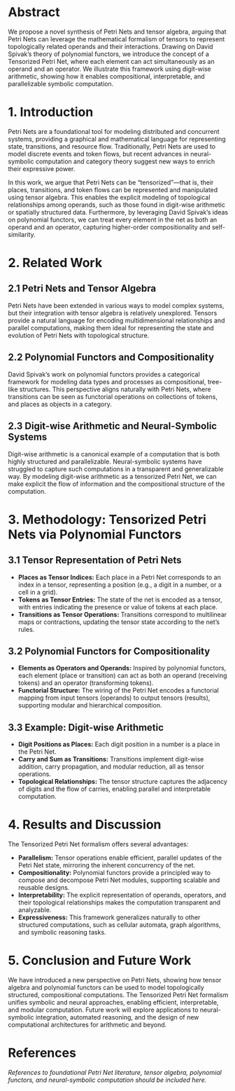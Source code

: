 # Abstract

We propose a novel synthesis of Petri Nets and tensor algebra, arguing that Petri Nets can leverage the mathematical formalism of tensors to represent topologically related operands and their interactions. Drawing on David Spivak’s theory of polynomial functors, we introduce the concept of a Tensorized Petri Net, where each element can act simultaneously as an operand and an operator. We illustrate this framework using digit-wise arithmetic, showing how it enables compositional, interpretable, and parallelizable symbolic computation.

# 1. Introduction

Petri Nets are a foundational tool for modeling distributed and concurrent systems, providing a graphical and mathematical language for representing state, transitions, and resource flow. Traditionally, Petri Nets are used to model discrete events and token flows, but recent advances in neural-symbolic computation and category theory suggest new ways to enrich their expressive power.

In this work, we argue that Petri Nets can be “tensorized”—that is, their places, transitions, and token flows can be represented and manipulated using tensor algebra. This enables the explicit modeling of topological relationships among operands, such as those found in digit-wise arithmetic or spatially structured data. Furthermore, by leveraging David Spivak’s ideas on polynomial functors, we can treat every element in the net as both an operand and an operator, capturing higher-order compositionality and self-similarity.

# 2. Related Work

## 2.1 Petri Nets and Tensor Algebra

Petri Nets have been extended in various ways to model complex systems, but their integration with tensor algebra is relatively unexplored. Tensors provide a natural language for encoding multidimensional relationships and parallel computations, making them ideal for representing the state and evolution of Petri Nets with topological structure.

## 2.2 Polynomial Functors and Compositionality

David Spivak’s work on polynomial functors provides a categorical framework for modeling data types and processes as compositional, tree-like structures. This perspective aligns naturally with Petri Nets, where transitions can be seen as functorial operations on collections of tokens, and places as objects in a category.

## 2.3 Digit-wise Arithmetic and Neural-Symbolic Systems

Digit-wise arithmetic is a canonical example of a computation that is both highly structured and parallelizable. Neural-symbolic systems have struggled to capture such computations in a transparent and generalizable way. By modeling digit-wise arithmetic as a tensorized Petri Net, we can make explicit the flow of information and the compositional structure of the computation.

# 3. Methodology: Tensorized Petri Nets via Polynomial Functors

## 3.1 Tensor Representation of Petri Nets

- **Places as Tensor Indices:** Each place in a Petri Net corresponds to an index in a tensor, representing a position (e.g., a digit in a number, or a cell in a grid).
- **Tokens as Tensor Entries:** The state of the net is encoded as a tensor, with entries indicating the presence or value of tokens at each place.
- **Transitions as Tensor Operations:** Transitions correspond to multilinear maps or contractions, updating the tensor state according to the net’s rules.

## 3.2 Polynomial Functors for Compositionality

- **Elements as Operators and Operands:** Inspired by polynomial functors, each element (place or transition) can act as both an operand (receiving tokens) and an operator (transforming tokens).
- **Functorial Structure:** The wiring of the Petri Net encodes a functorial mapping from input tensors (operands) to output tensors (results), supporting modular and hierarchical composition.

## 3.3 Example: Digit-wise Arithmetic

- **Digit Positions as Places:** Each digit position in a number is a place in the Petri Net.
- **Carry and Sum as Transitions:** Transitions implement digit-wise addition, carry propagation, and modular reduction, all as tensor operations.
- **Topological Relationships:** The tensor structure captures the adjacency of digits and the flow of carries, enabling parallel and interpretable computation.

# 4. Results and Discussion

The Tensorized Petri Net formalism offers several advantages:

- **Parallelism:** Tensor operations enable efficient, parallel updates of the Petri Net state, mirroring the inherent concurrency of the net.
- **Compositionality:** Polynomial functors provide a principled way to compose and decompose Petri Net modules, supporting scalable and reusable designs.
- **Interpretability:** The explicit representation of operands, operators, and their topological relationships makes the computation transparent and analyzable.
- **Expressiveness:** This framework generalizes naturally to other structured computations, such as cellular automata, graph algorithms, and symbolic reasoning tasks.

# 5. Conclusion and Future Work

We have introduced a new perspective on Petri Nets, showing how tensor algebra and polynomial functors can be used to model topologically structured, compositional computations. The Tensorized Petri Net formalism unifies symbolic and neural approaches, enabling efficient, interpretable, and modular computation. Future work will explore applications to neural-symbolic integration, automated reasoning, and the design of new computational architectures for arithmetic and beyond.

# References

*References to foundational Petri Net literature, tensor algebra, polynomial functors, and neural-symbolic computation should be included here.*
